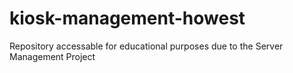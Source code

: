 # kiosk-management-howest
Repository accessable for educational purposes due to the Server Management Project 
